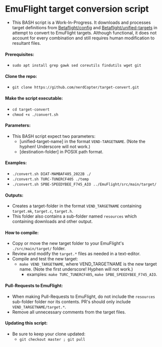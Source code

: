 # EmuFlight target conversion script

* This BASH script is a Work-In-Progress.  It downloads and processes target definitions from [Betaflight/config](https://github.com/betaflight/config) and [Betaflight/unified-targets](https://github.com/betaflight/unified-targets) in attempt to convert to EmuFlight targets.  Although functional, it does not account for every combination and still requires human modification to resultant files.

#### Prerequisites:
* `sudo apt install grep gawk sed coreutils findutils wget git`

#### Clone the repo:
* `git clone https://github.com/nerdCopter/target-convert.git`

#### Make the script executable:
* `cd target-convert`
* `chmod +x ./convert.sh`

#### Parameters:
* This BASH script expect two parameters:
  * [unified-target-name] in the format `VEND-TARGETNAME`. (Note the hyphen! Underscore will not work.)
  * [destination-folder] in POSIX path format.

#### Examples:
* `./convert.sh DIAT-MAMBAF405_2022B ./`
* `./convert.sh TURC-TUNERCF405 ./temp`
* `./convert.sh SPBE-SPEEDYBEE_F745_AIO ../EmuFlight/src/main/target/`

#### Outputs:
* Creates a target-folder in the format `VEND_TARGETNAME` containing `target.mk`, `target.c`, `target.h`.
* This folder also contains a sub-folder named `resources` which containing downloads and other output.

#### How to compile:
* Copy or move the new target folder to your EmuFlight's `./src/main/target/` folder.
* Review and modify the `target.*` files as needed in a text-editor.
* Compile and test the new target:
  * `make VEND_TARGETNAME`, where VEND_TARGETNAME is the new target name. (Note the first underscore! Hyphen will not work.)
    * examples: `make TURC_TUNERCF405`, `make SPBE_SPEEDYBEE_F745_AIO`.

#### Pull-Requests to EmuFlight:
* When making Pull-Requests to EmuFlight, do not include the `resources` sub-folder folder nor its contents. PR's should only include `VEND_TARGETNAME/target.*`.
* Remove all unnecessary comments from the target files.

#### Updating this script:
* Be sure to keep your clone updated:
  * `git checkout master ; git pull`
